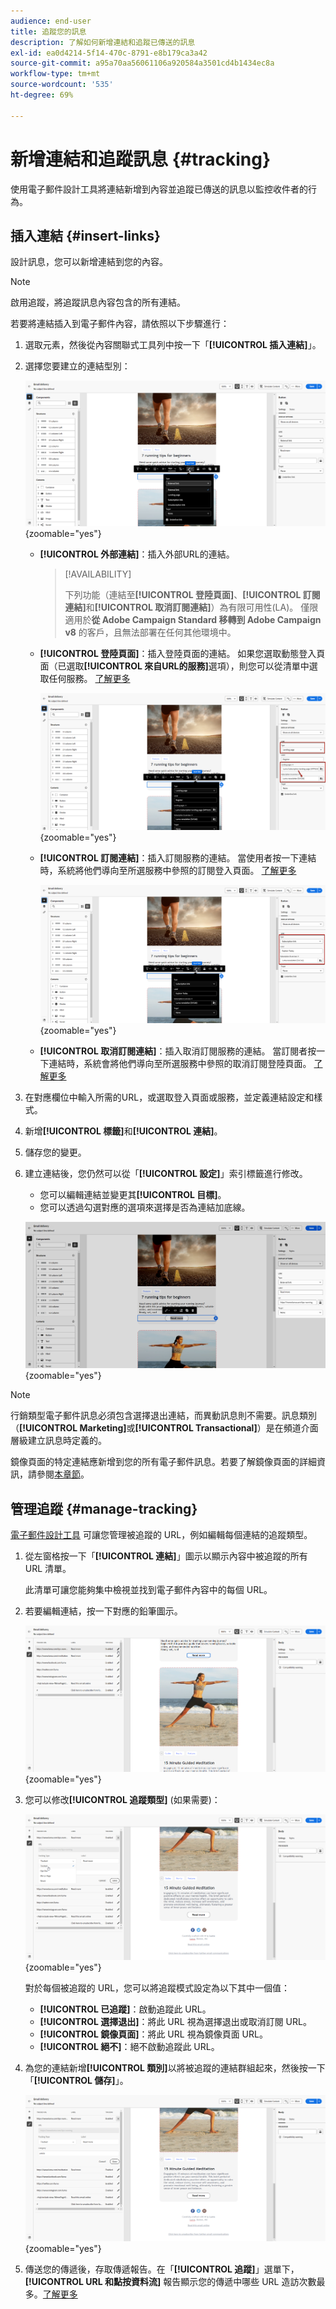 ```yaml
---
audience: end-user
title: 追蹤您的訊息
description: 了解如何新增連結和追蹤已傳送的訊息
exl-id: ea0d4214-5f14-470c-8791-e8b179ca3a42
source-git-commit: a95a70aa56061106a920584a3501cd4b1434ec8a
workflow-type: tm+mt
source-wordcount: '535'
ht-degree: 69%

---
```


# 新增連結和追蹤訊息 {#tracking}

使用電子郵件設計工具將連結新增到內容並追蹤已傳送的訊息以監控收件者的行為。

## 插入連結 {#insert-links}

設計訊息，您可以新增連結到您的內容。

>[!NOTE]
>
>啟用追蹤，將追蹤訊息內容包含的所有連結。

若要將連結插入到電子郵件內容，請依照以下步驟進行：

1. 選取元素，然後從內容關聯式工具列中按一下「**[!UICONTROL 插入連結]**」。

1. 選擇您要建立的連結型別：

   ![](assets/message-tracking-insert-link.png){zoomable="yes"}

   * **[!UICONTROL 外部連結]**：插入外部URL的連結。

     >[!AVAILABILITY]
     >
     >下列功能（連結至&#x200B;**[!UICONTROL 登陸頁面]**、**[!UICONTROL 訂閱連結]**&#x200B;和&#x200B;**[!UICONTROL 取消訂閱連結]**）為有限可用性(LA)。 僅限適用於&#x200B;**從 Adobe Campaign Standard 移轉到 Adobe Campaign v8** 的客戶，且無法部署在任何其他環境中。

   * **[!UICONTROL 登陸頁面]**：插入登陸頁面的連結。 如果您選取動態登入頁面（已選取&#x200B;**[!UICONTROL 來自URL的服務]**&#x200B;選項），則您可以從清單中選取任何服務。 [了解更多](../landing-pages/create-lp.md#define-actions-on-form-submission)

     ![](assets/email-link-to-landing-page.png){zoomable="yes"}

   * **[!UICONTROL 訂閱連結]**：插入訂閱服務的連結。 當使用者按一下連結時，系統將他們導向至所選服務中參照的訂閱登入頁面。 [了解更多](../audience/manage-services.md#create-service)

     ![](assets/service-create-default-lp-link.png){zoomable="yes"}

   * **[!UICONTROL 取消訂閱連結]**：插入取消訂閱服務的連結。 當訂閱者按一下連結時，系統會將他們導向至所選服務中參照的取消訂閱登陸頁面。 [了解更多](../audience/manage-services.md#create-service)

   <!--* **[!UICONTROL Mirror page]**: Add a link to display the email content in a web browser. [Learn more]-->

1. 在對應欄位中輸入所需的URL，或選取登入頁面或服務，並定義連結設定和樣式。

1. 新增&#x200B;**[!UICONTROL 標籤]**&#x200B;和&#x200B;**[!UICONTROL 連結]**。

1. 儲存您的變更。

1. 建立連結後，您仍然可以從「**[!UICONTROL 設定]**」索引標籤進行修改。

   * 您可以編輯連結並變更其&#x200B;**[!UICONTROL 目標]**。
   * 您可以透過勾選對應的選項來選擇是否為連結加底線。

   ![](assets/message-tracking-link-settings.png){zoomable="yes"}

>[!NOTE]
>
>行銷類型電子郵件訊息必須包含選擇退出連結，而異動訊息則不需要。訊息類別（**[!UICONTROL Marketing]**&#x200B;或&#x200B;**[!UICONTROL Transactional]**）是在頻道介面層級建立訊息時定義的。

鏡像頁面的特定連結應新增到您的所有電子郵件訊息。若要了解鏡像頁面的詳細資訊，請參閱[本章節](mirror-page.md)。

## 管理追蹤 {#manage-tracking}

[電子郵件設計工具](create-email-content.md) 可讓您管理被追蹤的 URL，例如編輯每個連結的追蹤類型。

1. 從左窗格按一下「**[!UICONTROL 連結]**」圖示以顯示內容中被追蹤的所有 URL 清單。

   此清單可讓您能夠集中檢視並找到電子郵件內容中的每個 URL。

1. 若要編輯連結，按一下對應的鉛筆圖示。

   ![](assets/message-tracking-edit-links.png){zoomable="yes"}

1. 您可以修改&#x200B;**[!UICONTROL 追蹤類型]** (如果需要)：

   ![](assets/message-tracking-edit-a-link.png){zoomable="yes"}

   對於每個被追蹤的 URL，您可以將追蹤模式設定為以下其中一個值：

   * **[!UICONTROL 已追蹤]**：啟動追蹤此 URL。
   * **[!UICONTROL 選擇退出]**：將此 URL 視為選擇退出或取消訂閱 URL。
   * **[!UICONTROL 鏡像頁面]**：將此 URL 視為鏡像頁面 URL。
   * **[!UICONTROL 絕不]**：絕不啟動追蹤此 URL。<!--This information is saved: if the URL appears again in a future message, its tracking is automatically deactivated.-->

1. 為您的連結新增&#x200B;**[!UICONTROL 類別]**&#x200B;以將被追蹤的連結群組起來，然後按一下「**[!UICONTROL 儲存]**」。

   ![](assets/message-tracking-edit-a-link_2.png){zoomable="yes"}

1. 傳送您的傳遞後，存取傳遞報告。在「**[!UICONTROL 追蹤]**」選單下，**[!UICONTROL URL 和點按資料流]** 報告顯示您的傳遞中哪些 URL 造訪次數最多。[了解更多](../reporting/gs-reports.md)
